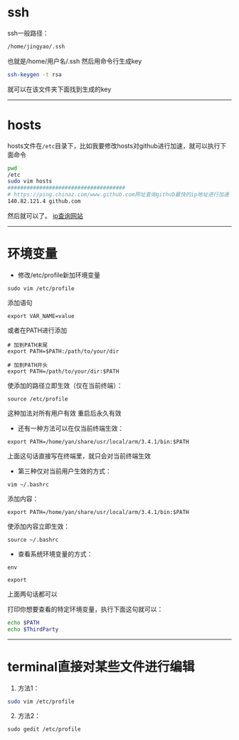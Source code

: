 # ssh

ssh一般路径：
```bash
/home/jingyao/.ssh
```
也就是/home/用户名/.ssh
然后用命令行生成key
```bash
ssh-keygen -t rsa
```
就可以在该文件夹下面找到生成的key

---

# hosts

hosts文件在`/etc`目录下，比如我要修改hosts对github进行加速，就可以执行下面命令
```bash
pwd
/etc
sudo vim hosts
#####################################
# https://ping.chinaz.com/www.github.com网址查询github最快的ip地址进行加速
140.82.121.4 github.com
```
然后就可以了。
[ip查询网站](https://ping.chinaz.com/www.github.com)

---

# 环境变量

* 修改/etc/profile新加环境变量
```shell
sudo vim /etc/profile
```

添加语句
```shell
export VAR_NAME=value
```
或者在PATH进行添加
```shell
# 加到PATH末尾
export PATH=$PATH:/path/to/your/dir
 
# 加到PATH开头
export PATH=/path/to/your/dir:$PATH
```
使添加的路径立即生效（仅在当前终端）：
```shell
source /etc/profile
```
这种加法对所有用户有效
重启后永久有效


* 还有一种方法可以在仅当前终端生效：
```shell 
export PATH=/home/yan/share/usr/local/arm/3.4.1/bin:$PATH
```
上面这句话直接写在终端里，就只会对当前终端生效


* 第三种仅对当前用户生效的方式：
```shell
vim ~/.bashrc
```
添加内容：
```shell
export PATH=/home/yan/share/usr/local/arm/3.4.1/bin:$PATH
```
使添加内容立即生效：
```shell
source ~/.bashrc
```


* 查看系统环境变量的方式：

```shell
env
```

```shell
export
```

上面两句话都可以

打印你想要查看的特定环境变量，执行下面这句就可以：
```bash
echo $PATH
echo $ThirdParty
```


---

# terminal直接对某些文件进行编辑

1. 方法1：
```bash
sudo vim /etc/profile
```

2. 方法2：
```shell
sudo gedit /etc/profile
```